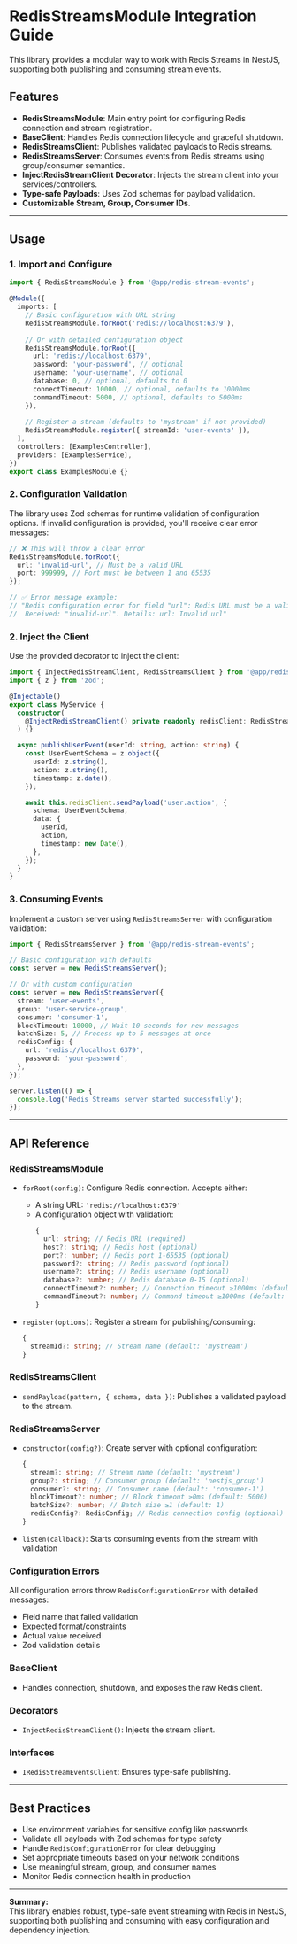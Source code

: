 
# RedisStreamsModule Integration Guide

This library provides a modular way to work with Redis Streams in NestJS, supporting both publishing and consuming stream events.

## Features

- **RedisStreamsModule**: Main entry point for configuring Redis connection and stream registration.
- **BaseClient**: Handles Redis connection lifecycle and graceful shutdown.
- **RedisStreamsClient**: Publishes validated payloads to Redis streams.
- **RedisStreamsServer**: Consumes events from Redis streams using group/consumer semantics.
- **InjectRedisStreamClient Decorator**: Injects the stream client into your services/controllers.
- **Type-safe Payloads**: Uses Zod schemas for payload validation.
- **Customizable Stream, Group, Consumer IDs**.

---

## Usage

### 1. Import and Configure

```typescript
import { RedisStreamsModule } from '@app/redis-stream-events';

@Module({
  imports: [
    // Basic configuration with URL string
    RedisStreamsModule.forRoot('redis://localhost:6379'),
    
    // Or with detailed configuration object
    RedisStreamsModule.forRoot({
      url: 'redis://localhost:6379',
      password: 'your-password', // optional
      username: 'your-username', // optional
      database: 0, // optional, defaults to 0
      connectTimeout: 10000, // optional, defaults to 10000ms
      commandTimeout: 5000, // optional, defaults to 5000ms
    }),
    
    // Register a stream (defaults to 'mystream' if not provided)
    RedisStreamsModule.register({ streamId: 'user-events' }),
  ],
  controllers: [ExamplesController],
  providers: [ExamplesService],
})
export class ExamplesModule {}
```

### 2. Configuration Validation

The library uses Zod schemas for runtime validation of configuration options. If invalid configuration is provided, you'll receive clear error messages:

```typescript
// ❌ This will throw a clear error
RedisStreamsModule.forRoot({
  url: 'invalid-url', // Must be a valid URL
  port: 999999, // Port must be between 1 and 65535
});

// ✅ Error message example:
// "Redis configuration error for field "url": Redis URL must be a valid URL (e.g., redis://localhost:6379). 
//  Received: "invalid-url". Details: url: Invalid url"
```

### 2. Inject the Client

Use the provided decorator to inject the client:

```typescript
import { InjectRedisStreamClient, RedisStreamsClient } from '@app/redis-stream-events';
import { z } from 'zod';

@Injectable()
export class MyService {
  constructor(
    @InjectRedisStreamClient() private readonly redisClient: RedisStreamsClient,
  ) {}

  async publishUserEvent(userId: string, action: string) {
    const UserEventSchema = z.object({
      userId: z.string(),
      action: z.string(),
      timestamp: z.date(),
    });

    await this.redisClient.sendPayload('user.action', {
      schema: UserEventSchema,
      data: {
        userId,
        action,
        timestamp: new Date(),
      },
    });
  }
}
```

### 3. Consuming Events

Implement a custom server using `RedisStreamsServer` with configuration validation:

```typescript
import { RedisStreamsServer } from '@app/redis-stream-events';

// Basic configuration with defaults
const server = new RedisStreamsServer();

// Or with custom configuration
const server = new RedisStreamsServer({
  stream: 'user-events',
  group: 'user-service-group',
  consumer: 'consumer-1',
  blockTimeout: 10000, // Wait 10 seconds for new messages
  batchSize: 5, // Process up to 5 messages at once
  redisConfig: {
    url: 'redis://localhost:6379',
    password: 'your-password',
  },
});

server.listen(() => {
  console.log('Redis Streams server started successfully');
});
```

---

## API Reference

### RedisStreamsModule

- `forRoot(config)`: Configure Redis connection. Accepts either:
  - A string URL: `'redis://localhost:6379'`
  - A configuration object with validation:
    ```typescript
    {
      url: string; // Redis URL (required)
      host?: string; // Redis host (optional)
      port?: number; // Redis port 1-65535 (optional)
      password?: string; // Redis password (optional)
      username?: string; // Redis username (optional)
      database?: number; // Redis database 0-15 (optional)
      connectTimeout?: number; // Connection timeout ≥1000ms (default: 10000)
      commandTimeout?: number; // Command timeout ≥1000ms (default: 5000)
    }
    ```

- `register(options)`: Register a stream for publishing/consuming:
  ```typescript
  {
    streamId?: string; // Stream name (default: 'mystream')
  }
  ```

### RedisStreamsClient

- `sendPayload(pattern, { schema, data })`: Publishes a validated payload to the stream.

### RedisStreamsServer

- `constructor(config?)`: Create server with optional configuration:
  ```typescript
  {
    stream?: string; // Stream name (default: 'mystream')
    group?: string; // Consumer group (default: 'nestjs_group')
    consumer?: string; // Consumer name (default: 'consumer-1')
    blockTimeout?: number; // Block timeout ≥0ms (default: 5000)
    batchSize?: number; // Batch size ≥1 (default: 1)
    redisConfig?: RedisConfig; // Redis connection config (optional)
  }
  ```
- `listen(callback)`: Starts consuming events from the stream with validation

### Configuration Errors

All configuration errors throw `RedisConfigurationError` with detailed messages:
- Field name that failed validation
- Expected format/constraints
- Actual value received
- Zod validation details

### BaseClient

- Handles connection, shutdown, and exposes the raw Redis client.

### Decorators

- `InjectRedisStreamClient()`: Injects the stream client.

### Interfaces

- `IRedisStreamEventsClient`: Ensures type-safe publishing.

---

## Best Practices

- Use environment variables for sensitive config like passwords
- Validate all payloads with Zod schemas for type safety
- Handle `RedisConfigurationError` for clear debugging
- Set appropriate timeouts based on your network conditions
- Use meaningful stream, group, and consumer names
- Monitor Redis connection health in production

---

**Summary:**  
This library enables robust, type-safe event streaming with Redis in NestJS, supporting both publishing and consuming with easy configuration and dependency injection.
